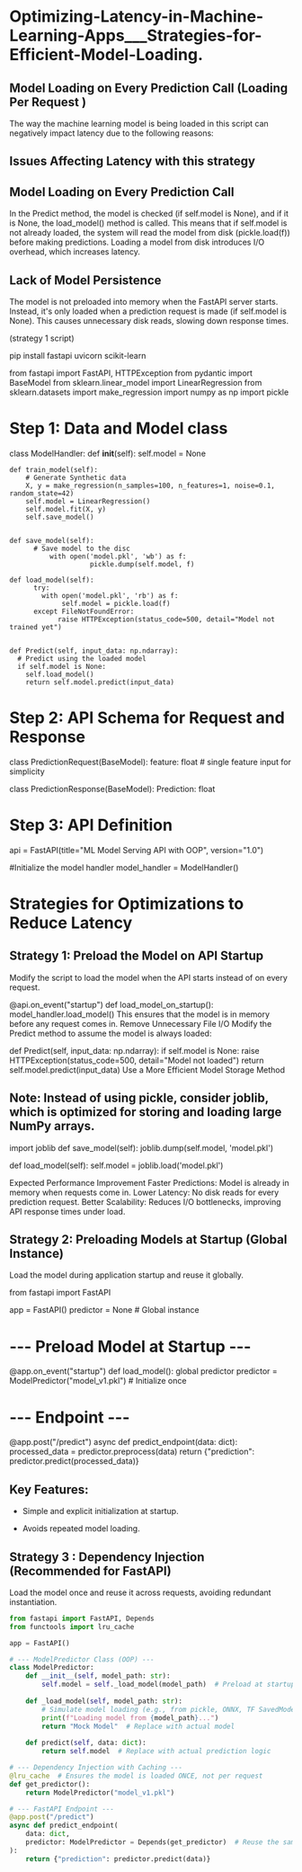 # Optimizing-Latency-in-Machine-Learning-Apps___Strategies-for-Efficient-Model-Loading.

## Model Loading on Every Prediction Call (Loading Per Request )
The way the machine learning model is being loaded in this script can negatively impact latency due to the following reasons:

## Issues Affecting Latency with this strategy

## Model Loading on Every Prediction Call

In the Predict method, the model is checked (if self.model is None), and if it is None, the load_model() method is called.
This means that if self.model is not already loaded, the system will read the model from disk (pickle.load(f)) before making predictions.
Loading a model from disk introduces I/O overhead, which increases latency.

## Lack of Model Persistence

The model is not preloaded into memory when the FastAPI server starts.
Instead, it's only loaded when a prediction request is made (if self.model is None).
This causes unnecessary disk reads, slowing down response times.

(strategy 1 script)

pip install fastapi uvicorn scikit-learn

from fastapi import FastAPI, HTTPException
from pydantic import BaseModel
from sklearn.linear_model import LinearRegression
from sklearn.datasets import make_regression
import numpy as np
import pickle

# Step 1: Data and Model class
class ModelHandler:
    def __init__(self):
        self.model = None

    def train_model(self):
        # Generate Synthetic data
        X, y = make_regression(n_samples=100, n_features=1, noise=0.1, random_state=42)
        self.model = LinearRegression()
        self.model.fit(X, y)
        self.save_model()


    def save_model(self):
          # Save model to the disc
              with open('model.pkl', 'wb') as f:
                        pickle.dump(self.model, f)

    def load_model(self):
          try:
            with open('model.pkl', 'rb') as f:
                 self.model = pickle.load(f)
          except FileNotFoundError:
                raise HTTPException(status_code=500, detail="Model not trained yet")


    def Predict(self, input_data: np.ndarray):
      # Predict using the loaded model
      if self.model is None:
        self.load_model()
        return self.model.predict(input_data)

# Step 2: API Schema for Request and Response

class PredictionRequest(BaseModel):
    feature: float  # single feature input for simplicity

class PredictionResponse(BaseModel):
    Prediction: float

# Step 3: API Definition
api = FastAPI(title="ML Model Serving API with OOP", version="1.0")

#Initialize the model handler
model_handler = ModelHandler()




# Strategies for Optimizations to Reduce Latency

## Strategy 1: Preload the Model on API Startup
Modify the script to load the model when the API starts instead of on every request.


@api.on_event("startup")
def load_model_on_startup():
    model_handler.load_model()
This ensures that the model is in memory before any request comes in.
Remove Unnecessary File I/O
Modify the Predict method to assume the model is always loaded:


def Predict(self, input_data: np.ndarray):
    if self.model is None:
        raise HTTPException(status_code=500, detail="Model not loaded")
    return self.model.predict(input_data)
Use a More Efficient Model Storage Method

## Note: Instead of using pickle, consider joblib, which is optimized for storing and loading large NumPy arrays.


import joblib
def save_model(self):
    joblib.dump(self.model, 'model.pkl')

def load_model(self):
    self.model = joblib.load('model.pkl')
    
Expected Performance Improvement
Faster Predictions: Model is already in memory when requests come in.
Lower Latency: No disk reads for every prediction request.
Better Scalability: Reduces I/O bottlenecks, improving API response times under load.


## Strategy 2: Preloading Models at Startup (Global Instance)

Load the model during application startup and reuse it globally.

from fastapi import FastAPI

app = FastAPI()
predictor = None  # Global instance

# --- Preload Model at Startup ---
@app.on_event("startup")
def load_model():
    global predictor
    predictor = ModelPredictor("model_v1.pkl")  # Initialize once

# --- Endpoint ---
@app.post("/predict")
async def predict_endpoint(data: dict):
    processed_data = predictor.preprocess(data)
    return {"prediction": predictor.predict(processed_data)}


## Key Features:

* Simple and explicit initialization at startup.

* Avoids repeated model loading.

## Strategy 3 : Dependency Injection (Recommended for FastAPI)
Load the model once and reuse it across requests, avoiding redundant instantiation.

```python
from fastapi import FastAPI, Depends
from functools import lru_cache

app = FastAPI()

# --- ModelPredictor Class (OOP) ---
class ModelPredictor:
    def __init__(self, model_path: str):
        self.model = self._load_model(model_path)  # Preload at startup
    
    def _load_model(self, model_path: str):
        # Simulate model loading (e.g., from pickle, ONNX, TF SavedModel)
        print(f"Loading model from {model_path}...")
        return "Mock Model"  # Replace with actual model
    
    def predict(self, data: dict):
        return self.model  # Replace with actual prediction logic

# --- Dependency Injection with Caching ---
@lru_cache  # Ensures the model is loaded ONCE, not per request
def get_predictor():
    return ModelPredictor("model_v1.pkl")

# --- FastAPI Endpoint ---
@app.post("/predict")
async def predict_endpoint(
    data: dict, 
    predictor: ModelPredictor = Depends(get_predictor)  # Reuse the same instance
):
    return {"prediction": predictor.predict(data)}
```

